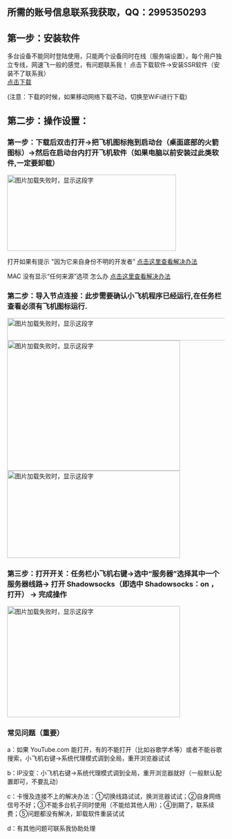 ## **所需的账号信息联系我获取，QQ：2995350293**

## 第一步：安装软件  

多台设备不能同时登陆使用，只能两个设备同时在线（服务端设置），每个用户独立专线，网速飞一般的感觉，有问题联系我！
点击下载软件→安装SSR软件（安装不了联系我）  
[点击下载](https://github.com/smallqiangno/use-guide/blob/master/software/ShadowsocksX-NG-R8.dmg)  

(注意：下载的时候，如果移动网络下载不动，切换至WiFi进行下载)
## 第二步：操作设置：
### 第一步：下载后双击打开→把飞机图标拖到启动台（桌面底部的火箭图标）→然后在启动台内打开飞机软件（如果电脑以前安装过此类软件,一定要卸载）  

<img src="https://github.com/smallqiangno/use-guide/blob/master/mac/mac1.jpg" width="391" height="176" alt="图片加载失败时，显示这段字"/> 

打开如果有提示 "因为它来自身份不明的开发者” [点击这里查看解决办法](https://jingyan.baidu.com/article/d169e1865b375f436711d844.html)

MAC 没有显示“任何来源”选项 怎么办  [点击这里查看解决办法](https://jingyan.baidu.com/article/afd8f4de8e55e734e286e92a.html)

### 第二步：导入节点连接：此步需要确认小飞机程序已经运行,在任务栏查看必须有飞机图标运行.

<img src="https://github.com/smallqiangno/use-guide/blob/master/mac/mac2.jpg" width="520" height="52" alt="图片加载失败时，显示这段字"/> 

<img src="https://github.com/smallqiangno/use-guide/blob/master/mac/mac3.jpg" width="400" height="301" alt="图片加载失败时，显示这段字"/> 

<img src="https://github.com/smallqiangno/use-guide/blob/master/mac/mac4.jpg" width="400" height="202" alt="图片加载失败时，显示这段字"/> 


### 第三步：打开开关：任务栏小飞机右键→选中“服务器”选择其中一个服务器线路→ 打开 Shadowsocks（即选中 Shadowsocks：on ，打开） → 完成操作

<img src="https://github.com/smallqiangno/use-guide/blob/master/mac/mac5.jpg" width="400" height="257" alt="图片加载失败时，显示这段字"/> 


### 常见问题（重要）

a：如果 YouTube.com 能打开，有的不能打开（比如谷歌学术等）或者不能谷歌搜索，小飞机右键→系统代理模式调到全局，重开浏览器试试

b：IP没变：小飞机右键→系统代理模式调到全局，重开浏览器就好（一般默认配置即可，不要乱动）

c：卡慢及连接不上的解决办法：①切换线路试试，换浏览器试试；②自身网络信号不好；③不能多台机子同时使用（不能给其他人用）；④到期了，联系续费；⑤问题都没有解决，卸载软件重装试试

d：有其他问题可联系我协助处理
